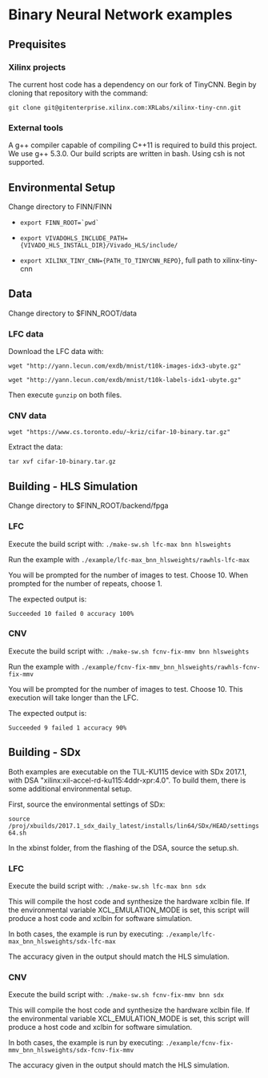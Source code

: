 # Binary Neural Network examples

## Prequisites

### Xilinx projects
The current host code has a dependency on our fork of TinyCNN. Begin by cloning that repository with the command:

`git clone git@gitenterprise.xilinx.com:XRLabs/xilinx-tiny-cnn.git`
### External tools
A g++ compiler capable of compiling C++11 is required to build this project. We use g++ 5.3.0. Our build scripts are written in bash. Using csh is not supported.

## Environmental Setup 

Change directory to FINN/FINN

* ``export FINN_ROOT=`pwd` ``

* ``export VIVADOHLS_INCLUDE_PATH={VIVADO_HLS_INSTALL_DIR}/Vivado_HLS/include/``

* ``export XILINX_TINY_CNN={PATH_TO_TINYCNN_REPO}``, full path to xilinx-tiny-cnn

## Data 

Change directory to $FINN_ROOT/data

### LFC data
Download the LFC data with:

`wget "http://yann.lecun.com/exdb/mnist/t10k-images-idx3-ubyte.gz"`

`wget "http://yann.lecun.com/exdb/mnist/t10k-labels-idx1-ubyte.gz"`

Then execute `gunzip` on both files.

### CNV data

`wget "https://www.cs.toronto.edu/~kriz/cifar-10-binary.tar.gz"`

Extract the data:

`tar xvf cifar-10-binary.tar.gz`

## Building - HLS Simulation

Change directory to $FINN_ROOT/backend/fpga

### LFC

Execute the build script with:
  `./make-sw.sh lfc-max bnn hlsweights`
  
Run the example with 
  `./example/lfc-max_bnn_hlsweights/rawhls-lfc-max`
  
You will be prompted for the number of images to test. Choose 10. When prompted for the number of repeats, choose 1.

The expected output is:

`Succeeded 10 failed 0 accuracy 100%`

### CNV

Execute the build script with:
  `./make-sw.sh fcnv-fix-mmv bnn hlsweights`
  
Run the example with 
  `./example/fcnv-fix-mmv_bnn_hlsweights/rawhls-fcnv-fix-mmv`
  
You will be prompted for the number of images to test. Choose 10. This execution will take longer than the LFC.

The expected output is:

`Succeeded 9 failed 1 accuracy 90%`

## Building - SDx

Both examples are executable on the TUL-KU115 device with SDx 2017.1, with DSA "xilinx:xil-accel-rd-ku115:4ddr-xpr:4.0". To build them, there is some additional environmental setup.

First, source the environmental settings of SDx:

`source /proj/xbuilds/2017.1_sdx_daily_latest/installs/lin64/SDx/HEAD/settings64.sh`

In the xbinst folder, from the flashing of the DSA, source the setup.sh.

### LFC

Execute the build script with:
  `./make-sw.sh lfc-max bnn sdx`
  
This will compile the host code and synthesize the hardware xclbin file. If the environmental variable XCL_EMULATION_MODE is set, this script will produce a host code and xclbin for software simulation. 
  
In both cases, the example is run by executing: 
  `./example/lfc-max_bnn_hlsweights/sdx-lfc-max`

The accuracy given in the output should match the HLS simulation.

### CNV

Execute the build script with:
  `./make-sw.sh fcnv-fix-mmv bnn sdx`
  
This will compile the host code and synthesize the hardware xclbin file. If the environmental variable XCL_EMULATION_MODE is set, this script will produce a host code and xclbin for software simulation. 
  
In both cases, the example is run by executing: 
  `./example/fcnv-fix-mmv_bnn_hlsweights/sdx-fcnv-fix-mmv`
  
The accuracy given in the output should match the HLS simulation.
